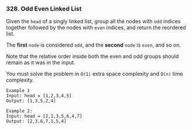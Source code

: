 ### 328. Odd Even Linked List

Given the `head` of a singly linked list, group all the nodes with `odd` indices together followed by the nodes with `even` indices, and return the reordered list.

The **first** `node` is considered `odd`, and the **second** `node` is `even`, and so on.

Note that the relative order inside both the even and odd groups should remain as it was in the input.

You must solve the problem in `O(1)` extra space complexity and `O(n)` time complexity.

 
```text
Example 1
Input: head = [1,2,3,4,5]
Output: [1,3,5,2,4]

Example 2:
Input: head = [2,1,3,5,6,4,7]
Output: [2,3,6,7,1,5,4]
```
